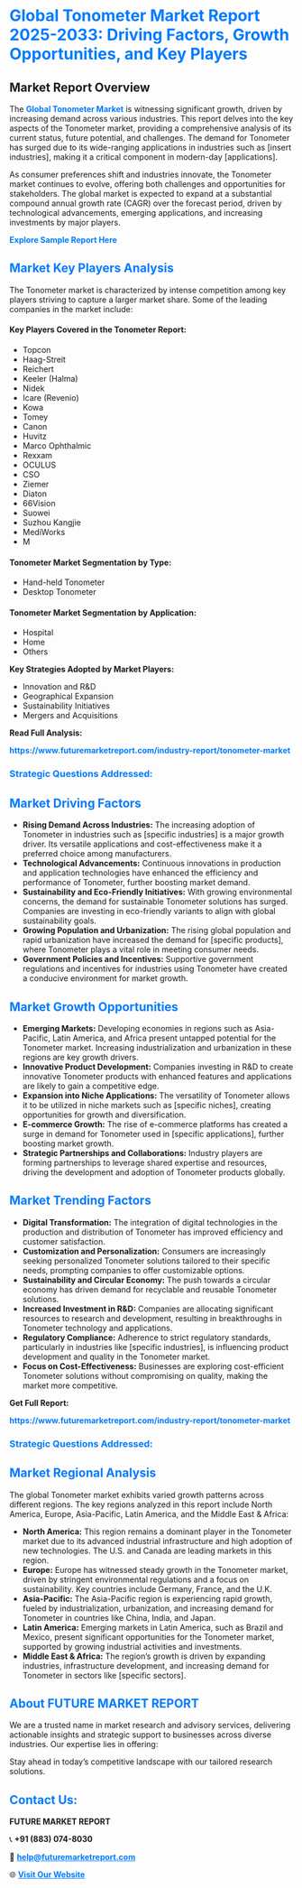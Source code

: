 <h1 style="color: #007BFF;">Global Tonometer Market Report 2025-2033: Driving Factors, Growth Opportunities, and Key Players</h1>

<section id="overview">
<h2>Market Report Overview</h2>
<p>The <a href="https://www.futuremarketreport.com/industry-report/tonometer-market" style="color: #007BFF; text-decoration: none;"><strong>Global Tonometer Market</strong></a> is witnessing significant growth, driven by increasing demand across various industries. This report delves into the key aspects of the Tonometer market, providing a comprehensive analysis of its current status, future potential, and challenges. The demand for Tonometer has surged due to its wide-ranging applications in industries such as [insert industries], making it a critical component in modern-day [applications].</p>
<p>As consumer preferences shift and industries innovate, the Tonometer market continues to evolve, offering both challenges and opportunities for stakeholders. The global market is expected to expand at a substantial compound annual growth rate (CAGR) over the forecast period, driven by technological advancements, emerging applications, and increasing investments by major players.</p>
</section>

<section id="overview">
<p><a href="https://www.futuremarketreport.com/request-sample/reportId=88332" style="color: #007BFF; text-decoration: none;"><strong>Explore Sample Report Here</strong></a></p>
</section>

<section id="key-players">
<h2 style="color: #007BFF;">Market Key Players Analysis</h2>
<p>The Tonometer market is characterized by intense competition among key players striving to capture a larger market share. Some of the leading companies in the market include:</p>
<h4>Key Players Covered in the Tonometer Report:</h4>
<ul><li>Topcon</li><li>Haag-Streit</li><li>Reichert</li><li>Keeler (Halma)</li><li>Nidek</li><li>Icare (Revenio)</li><li>Kowa</li><li>Tomey</li><li>Canon</li><li>Huvitz</li><li>Marco Ophthalmic</li><li>Rexxam</li><li>OCULUS</li><li>CSO</li><li>Ziemer</li><li>Diaton</li><li>66Vision</li><li>Suowei</li><li>Suzhou Kangjie</li><li>MediWorks</li><li>M</li></ul>
<h4>Tonometer Market Segmentation by Type:</h4>
<ul><li>Hand-held Tonometer</li><li>Desktop Tonometer</li></ul>

<h4>Tonometer Market Segmentation by Application:</h4>
<ul><li>Hospital</li><li>Home</li><li>Others</li></ul>
<p><strong>Key Strategies Adopted by Market Players:</strong></p>
<ul>
<li>Innovation and R&D</li>
<li>Geographical Expansion</li>
<li>Sustainability Initiatives</li>
<li>Mergers and Acquisitions</li>
</ul>
</section>

<section>
<p><strong>Read Full Analysis: </strong></p><a href="https://www.futuremarketreport.com/industry-report/tonometer-market" style="color: #007BFF; text-decoration: none;"><strong>https://www.futuremarketreport.com/industry-report/tonometer-market</strong></a>
<h3 style="color: #007BFF;">Strategic Questions Addressed:</h3>
</section>

<section id="driving-factors">
<h2 style="color: #007BFF;">Market Driving Factors</h2>
<ul>
<li><strong>Rising Demand Across Industries:</strong> The increasing adoption of Tonometer in industries such as [specific industries] is a major growth driver. Its versatile applications and cost-effectiveness make it a preferred choice among manufacturers.</li>
<li><strong>Technological Advancements:</strong> Continuous innovations in production and application technologies have enhanced the efficiency and performance of Tonometer, further boosting market demand.</li>
<li><strong>Sustainability and Eco-Friendly Initiatives:</strong> With growing environmental concerns, the demand for sustainable Tonometer solutions has surged. Companies are investing in eco-friendly variants to align with global sustainability goals.</li>
<li><strong>Growing Population and Urbanization:</strong> The rising global population and rapid urbanization have increased the demand for [specific products], where Tonometer plays a vital role in meeting consumer needs.</li>
<li><strong>Government Policies and Incentives:</strong> Supportive government regulations and incentives for industries using Tonometer have created a conducive environment for market growth.</li>
</ul>
</section>

<section id="growth-opportunities">
<h2 style="color: #007BFF;">Market Growth Opportunities</h2>
<ul>
<li><strong>Emerging Markets:</strong> Developing economies in regions such as Asia-Pacific, Latin America, and Africa present untapped potential for the Tonometer market. Increasing industrialization and urbanization in these regions are key growth drivers.</li>
<li><strong>Innovative Product Development:</strong> Companies investing in R&D to create innovative Tonometer products with enhanced features and applications are likely to gain a competitive edge.</li>
<li><strong>Expansion into Niche Applications:</strong> The versatility of Tonometer allows it to be utilized in niche markets such as [specific niches], creating opportunities for growth and diversification.</li>
<li><strong>E-commerce Growth:</strong> The rise of e-commerce platforms has created a surge in demand for Tonometer used in [specific applications], further boosting market growth.</li>
<li><strong>Strategic Partnerships and Collaborations:</strong> Industry players are forming partnerships to leverage shared expertise and resources, driving the development and adoption of Tonometer products globally.</li>
</ul>
</section>

<section id="trending-factors">
<h2 style="color: #007BFF;">Market Trending Factors</h2>
<ul>
<li><strong>Digital Transformation:</strong> The integration of digital technologies in the production and distribution of Tonometer has improved efficiency and customer satisfaction.</li>
<li><strong>Customization and Personalization:</strong> Consumers are increasingly seeking personalized Tonometer solutions tailored to their specific needs, prompting companies to offer customizable options.</li>
<li><strong>Sustainability and Circular Economy:</strong> The push towards a circular economy has driven demand for recyclable and reusable Tonometer solutions.</li>
<li><strong>Increased Investment in R&D:</strong> Companies are allocating significant resources to research and development, resulting in breakthroughs in Tonometer technology and applications.</li>
<li><strong>Regulatory Compliance:</strong> Adherence to strict regulatory standards, particularly in industries like [specific industries], is influencing product development and quality in the Tonometer market.</li>
<li><strong>Focus on Cost-Effectiveness:</strong> Businesses are exploring cost-efficient Tonometer solutions without compromising on quality, making the market more competitive.</li>
</ul>
</section>

<section>
<p><strong>Get Full Report: </strong></p><a href="https://www.futuremarketreport.com/industry-report/tonometer-market" style="color: #007BFF; text-decoration: none;"><strong>https://www.futuremarketreport.com/industry-report/tonometer-market</strong></a>
<h3 style="color: #007BFF;">Strategic Questions Addressed:</h3>
</section>


<section id="regional-analysis">
<h2 style="color: #007BFF;">Market Regional Analysis</h2>
<p>The global Tonometer market exhibits varied growth patterns across different regions. The key regions analyzed in this report include North America, Europe, Asia-Pacific, Latin America, and the Middle East & Africa:</p>
<ul>
<li><strong>North America:</strong> This region remains a dominant player in the Tonometer market due to its advanced industrial infrastructure and high adoption of new technologies. The U.S. and Canada are leading markets in this region.</li>
<li><strong>Europe:</strong> Europe has witnessed steady growth in the Tonometer market, driven by stringent environmental regulations and a focus on sustainability. Key countries include Germany, France, and the U.K.</li>
<li><strong>Asia-Pacific:</strong> The Asia-Pacific region is experiencing rapid growth, fueled by industrialization, urbanization, and increasing demand for Tonometer in countries like China, India, and Japan.</li>
<li><strong>Latin America:</strong> Emerging markets in Latin America, such as Brazil and Mexico, present significant opportunities for the Tonometer market, supported by growing industrial activities and investments.</li>
<li><strong>Middle East & Africa:</strong> The region’s growth is driven by expanding industries, infrastructure development, and increasing demand for Tonometer in sectors like [specific sectors].</li>
</ul>
</section>

<footer>
<h2 style="color: #007BFF;">About FUTURE MARKET REPORT</h2>
<p>We are a trusted name in market research and advisory services, delivering actionable insights and strategic support to businesses across diverse industries. Our expertise lies in offering:</p>

<p>Stay ahead in today’s competitive landscape with our tailored research solutions.</p>

<h2 style="color: #007BFF;">Contact Us:</h2>
<p><strong>FUTURE MARKET REPORT</strong></p>
<p>📞 <strong>+91 (883) 074-8030</strong></p>
<p>📧 <strong><a href="mailto:help@futuremarketreport.com" style="color: #007BFF;">help@futuremarketreport.com</a></strong></p>
<p>🌐 <strong><a href="https://www.futuremarketreport.com/" style="color: #007BFF;">Visit Our Website</a></strong></p>
</footer>